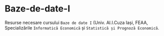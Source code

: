 # Baze-de-date-I
Resurse necesare cursului `Baze de date I` (Univ. Al.I.Cuza Iași, FEAA, Specializările `Informatică Economică` și `Statistică și Prognoză Economică`.


